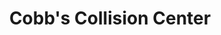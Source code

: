---
title: "Cobb's Collision Center"
url: /yanceyville/cobbs-collision-center/
shop: Autowerkstatt
---
